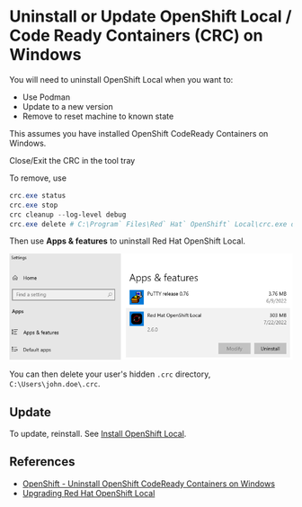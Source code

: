 # Uninstall or Update OpenShift Local / Code Ready Containers (CRC) on Windows

You will need to uninstall OpenShift Local when you want to:

- Use Podman
- Update to a new version
- Remove to reset machine to known state

This assumes you have installed OpenShift CodeReady Containers on Windows. 

Close/Exit the CRC in the tool tray

To remove, use 

```powershell
crc.exe status
crc.exe stop
crc cleanup --log-level debug
crc.exe delete # C:\Program` Files\Red` Hat` OpenShift` Local\crc.exe delete
```

Then use **Apps & features** to uninstall Red Hat OpenShift Local.

![uninstall CRC](./media/crc_uninstall1.png)

You can then delete your user's hidden `.crc` directory, `C:\Users\john.doe\.crc`.

## Update

To update, reinstall. See  [Install OpenShift Local](./install).

## References

- [OpenShift - Uninstall OpenShift CodeReady Containers on Windows](http://www.freekb.net/Article?id=2672)
- [Upgrading Red Hat OpenShift Local](https://access.redhat.com/documentation/en-us/red_hat_openshift_local/2.14/html/getting_started_guide/installation_gsg#upgrading_gsg)